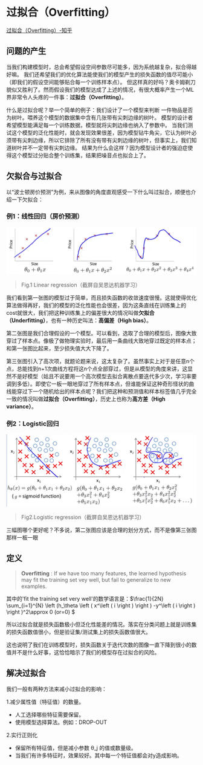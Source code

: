 # 过拟合（Overfitting）

[过拟合（Overfitting）-知乎](https://zhuanlan.zhihu.com/p/138044812 "超链接title")

## 问题的产生

当我们构建模型时，总会希望假设空间参数尽可能多，因为系统越复杂，拟合得越好嘛。
我们还希望我们的优化算法能使我们的模型产生的损失函数的值尽可能小（即我们的假设空间能够贴合每一个训练样本点）。
但这样真的好吗？奥卡姆剃刀貌似又胜利了。然而假设我们的模型达成了上述的情况，有很大概率产生一个ML界非常令人头疼的一件事：**过拟合（Overfitting）**。

什么是过拟合呢？举一个简单的例子：我们设计了一个模型来判断 一件物品是否为树叶。喂养这个模型的数据集中含有几张带有尖刺边缘的树叶。
模型的设计者希望模型能满足每一个训练数据，模型就将尖刺边缘也纳入了参数中。
当我们测试这个模型的泛化性能时，就会发现效果很差，因为模型钻牛角尖，它认为树叶必须带有尖刺边缘，所以它排除了所有没有带有尖刺边缘的树叶，但事实上，我们知道树叶并不一定带有尖刺边缘。
结果为什么会这样？因为模型设计者的强迫症使得这个模型过分贴合整个训练集，结果把噪音点也拟合上了。

## 欠拟合与过拟合

以“波士顿房价预测”为例，来从图像的角度直观感受一下什么叫过拟合，顺便也介绍一下欠拟合：

### 例1：线性回归（房价预测）

![img](./assets/过拟合/v2-b4ccd2c27516e24531f956a85296f6b5_1440w.png)
> Fig.1 Linear regression（截屏自吴恩达机器学习）

我们看到第一张图的模型过于简单，而且损失函数的收敛速度很慢。这就使得优化算法做得再好，我们的模型的泛化性能也会很差，因为这条直线在训练集上的cost就很大，我们把这种训练集上的偏差很大的情况叫做**欠拟合（Underfitting）**，也有一种历史叫法：**高偏差（High bias）**。

第二张图是我们合理假设的一个模型。可以看到，选取了合理的模型后，图像大致穿过了样本点。像极了做物理实验时，最后用一条曲线大致地穿过既定的样本点；和第一张图比起来，至少损失值大大下降了。

第三张图引入了高次项，就题论题来说，这太复杂了。虽然事实上对于是任意n个点，总能找到n+1次曲线方程将这n个点全部穿过，但是从模型的角度来讲，这显然不是好模型（姑且不说要用一个高次模型去拟合离散点要迭代多少次，学习率要调到多低）。即使它一板一眼地穿过了所有样本点，但谁能保证这种奇形怪状的曲线能穿过下一个随机给出的样本点呢？我们把这种和预测值和样本标签值几乎完全一致的情况叫做**过拟合（Overfitting）**，历史上也称为**高方差（High variance）**。

### 例2：**Logistic回归**

![img](./assets/过拟合/v2-1c8011da5472155536e34205a7b0a5de_1440w.png)

> Fig2.Logistic regression（截屏自吴恩达机器学习）

三幅图哪个更好呢？不多说，第二张图应该是合理的划分方式，而不是像第三张图那样一板一眼

## 定义

> **Overfitting** : If we have too many features, the learned hypothesis may fit the training set vey well, but fail to generalize to new examples.

其中的'fit the training set very well'的数学语言是：$\frac{1}{2N} \sum_{i=1}^{N} \left (h_\theta \left ( x^\left ( i \right )  \right )  -y^\left ( i \right ) \right )^2\approx 0 (or=0) $


所以过拟合就是损失函数极小但泛化性能差的情况。落实在分类问题上就是训练集的损失函数值很小，但是验证集/测试集上的损失函数值很大。

这也说明了我们在训练模型时，损失函数关于迭代次数的图像一直下降到很小的数值并不是什么好事，这恰恰暗示了我们的模型存在过拟合的风险。

## 解决过拟合

我们一般有两种方法来减小过拟合的影响：

1.减少属性值（特征值）的数量。

- 人工选择哪些特征需要保留。
- 使用模型选择算法。例如：DROP-OUT

2.实行正则化

- 保留所有特征值，但是减小参数 θ_j 的值或数量级。
- 当我们有许多特征时，效果较好。其中每一个特征值都会对y造成影响。
